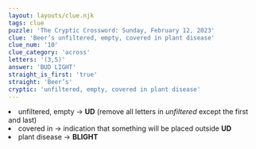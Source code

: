 ```yaml
---
layout: layouts/clue.njk
tags: clue
puzzle: 'The Cryptic Crossword: Sunday, February 12, 2023'
clue: 'Beer’s unfiltered, empty, covered in plant disease'
clue_num: '10'
clue_category: 'across'
letters: '(3,5)'
answer: 'BUD LIGHT'
straight_is_first: 'true'
straight: 'Beer’s'
cryptic: 'unfiltered, empty, covered in plant disease'
---
```

<li>unfiltered, empty → <b>UD</b> (remove all letters in <i>unfiltered</i> except the first and last)</li>
<li>covered in → indication that something will be placed outside <b>UD</b></li>
<li>plant disease → <b>BLIGHT</b></li>